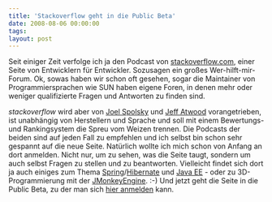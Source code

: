```yaml
---
title: 'Stackoverflow geht in die Public Beta'
date: 2008-08-06 00:00:00 
tags: 
layout: post
---
```

<p>Seit einiger Zeit verfolge ich ja den Podcast von <a href="http://stackoverflow.com/">stackoverflow.com</a>, einer Seite von Entwicklern f&uuml;r Entwickler. Sozusagen ein gro&szlig;es Wer-hilft-mir-Forum. Ok, sowas haben wir schon oft gesehen, sogar die Maintainer von Programmiersprachen wie SUN haben eigene Foren, in denen mehr oder weniger qualifizierte Fragen und Antworten zu finden sind.</p>
<p><em>stackoverflow</em> wird aber von <a href="http://www.joelonsoftware.com/">Joel Spolsky</a> und <a href="http://www.codinghorror.com/blog/">Jeff Atwood</a> vorangetrieben, ist unabh&auml;ngig von Herstellern und Sprache und soll mit einem Bewertungs- und Rankingsystem die Spreu vom Weizen trennen. Die Podcasts der beiden sind auf jeden Fall zu empfehlen und ich selbst bin schon sehr gespannt auf die neue Seite. Nat&uuml;rlich wollte ich mich schon von Anfang an dort anmelden. Nicht nur, um zu sehen, was die Seite taugt, sondern um auch selbst Fragen zu stellen und zu beantworten. Vielleicht findet sich dort ja auch einiges zum Thema <a href="http://www.springframework.org/">Spring</a>/<a href="http://www.hibernate.org/">Hibernate</a> und <a href="http://java.sun.com/javaee/">Java EE</a> - oder zu 3D-Programmierung mit der <a href="http://www.jmonkeyengine.com">JMonkeyEngine</a>. :-)  Und jetzt geht die Seite in die Public Beta, zu der man sich <a href="http://blog.stackoverflow.com/2008/08/bad-news-good-news/">hier anmelden</a> kann.</p>
